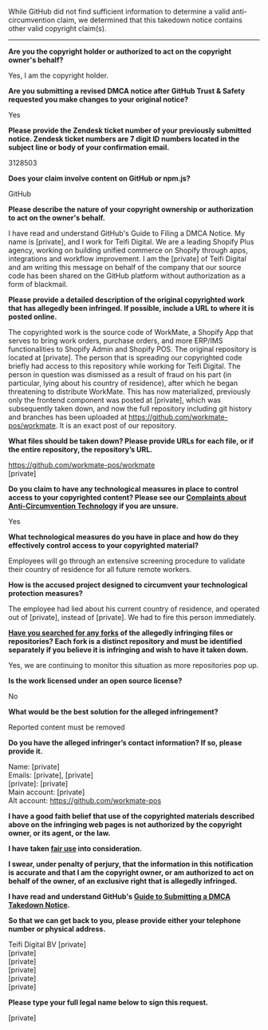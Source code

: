 While GitHub did not find sufficient information to determine a valid anti-circumvention claim, we determined that this takedown notice contains other valid copyright claim(s).

---

**Are you the copyright holder or authorized to act on the copyright owner's behalf?**

Yes, I am the copyright holder.

**Are you submitting a revised DMCA notice after GitHub Trust & Safety requested you make changes to your original notice?**

Yes

**Please provide the Zendesk ticket number of your previously submitted notice. Zendesk ticket numbers are 7 digit ID numbers located in the subject line or body of your confirmation email.**

3128503

**Does your claim involve content on GitHub or npm.js?**

GitHub

**Please describe the nature of your copyright ownership or authorization to act on the owner's behalf.**

I have read and understand GitHub's Guide to Filing a DMCA Notice. My name is [private], and I work for Teifi Digital. We are a leading Shopify Plus agency, working on building unified commerce on Shopify through apps, integrations and workflow improvement. I am the [private] of Teifi Digital and am writing this message on behalf of the company that our source code has been shared on the GitHub platform without authorization as a form of blackmail.

**Please provide a detailed description of the original copyrighted work that has allegedly been infringed. If possible, include a URL to where it is posted online.**

The copyrighted work is the source code of WorkMate, a Shopify App that serves to bring work orders, purchase orders, and more ERP/IMS functionalities to Shopify Admin and Shopify POS. The original repository is located at [private]. The person that is spreading our copyrighted code briefly had access to this repository while working for Teifi Digital. The person in question was dismissed as a result of fraud on his part (in particular, lying about his country of residence), after which he began threatening to distribute WorkMate. This has now materialized, previously only the frontend component was posted at [private], which was subsequently taken down, and now the full repository including git history and branches has been uploaded at https://github.com/workmate-pos/workmate. It is an exact post of our repository.

**What files should be taken down? Please provide URLs for each file, or if the entire repository, the repository’s URL.**

https://github.com/workmate-pos/workmate  
[private]

**Do you claim to have any technological measures in place to control access to your copyrighted content? Please see our <a href="https://docs.github.com/articles/guide-to-submitting-a-dmca-takedown-notice#complaints-about-anti-circumvention-technology">Complaints about Anti-Circumvention Technology</a> if you are unsure.**

Yes

**What technological measures do you have in place and how do they effectively control access to your copyrighted material?**

Employees will go through an extensive screening procedure to validate their country of residence for all future remote workers.

**How is the accused project designed to circumvent your technological protection measures?**

The employee had lied about his current country of residence, and operated out of [private], instead of [private]. We had to fire this person immediately.

**<a href="https://docs.github.com/articles/dmca-takedown-policy#b-what-about-forks-or-whats-a-fork">Have you searched for any forks</a> of the allegedly infringing files or repositories? Each fork is a distinct repository and must be identified separately if you believe it is infringing and wish to have it taken down.**

Yes, we are continuing to monitor this situation as more repositories pop up.

**Is the work licensed under an open source license?**

No

**What would be the best solution for the alleged infringement?**

Reported content must be removed

**Do you have the alleged infringer’s contact information? If so, please provide it.**

Name: [private]  
Emails: [private], [private]  
[private]: [private]  
Main account: [private]  
Alt account: https://github.com/workmate-pos

**I have a good faith belief that use of the copyrighted materials described above on the infringing web pages is not authorized by the copyright owner, or its agent, or the law.**

**I have taken <a href="https://www.lumendatabase.org/topics/22">fair use</a> into consideration.**

**I swear, under penalty of perjury, that the information in this notification is accurate and that I am the copyright owner, or am authorized to act on behalf of the owner, of an exclusive right that is allegedly infringed.**

**I have read and understand GitHub's <a href="https://docs.github.com/articles/guide-to-submitting-a-dmca-takedown-notice/">Guide to Submitting a DMCA Takedown Notice</a>.**

**So that we can get back to you, please provide either your telephone number or physical address.**

Teifi Digital BV [private]  
[private]  
[private]  
[private]  
[private]  
[private]  

**Please type your full legal name below to sign this request.**

[private]  

